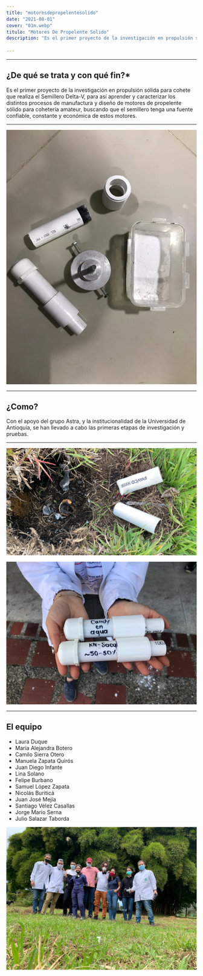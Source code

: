 ```yaml
---
title: "motoresdepropelentesolido"
date: "2021-08-01"
cover: "01m.webp"
titulo: "Motores De Propelente Solido"
description: "Es el primer proyecto de la investigación en propulsión sólida para cohete que realiza el Semillero Delta-V"

---
```


***
## ¿De qué se trata y con qué fin?*

Es el primer proyecto de la investigación en propulsión sólida para cohete que realiza el Semillero Delta-V, para así aprender y caracterizar los distintos procesos
 de manufactura y diseño de motores de propelente sólido para cohetería amateur, buscando que el semillero tenga una fuente confiable, constante y económica de estos motores.
***

![texto alternativo](02m.webp)

***

## ¿Como?
Con el apoyo del grupo Astra, y la institucionalidad de la Universidad de Antioquia, se han llevado a cabo las primeras etapas de investigación y pruebas.

***

![texto alternativo](03m.webp)

![texto alternativo](05m.webp)

***

## El equipo


- Laura Duque
- Maria Alejandra Botero
- Camilo Sierra Otero
- Manuela Zapata Quirós
- Juan Diego Infante
- Lina Solano
- Felipe Burbano
- Samuel López Zapata
- Nicolás Buriticá
- Juan José Mejía
- Santiago Vélez Casallas
- Jorge Mario Serna
- Julio Salazar Taborda


![texto alternativo](04m.webp)